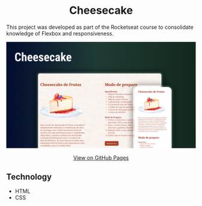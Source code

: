 <h1 align="center">Cheesecake</h1>

<p>This project was developed as part of the Rocketseat course to consolidate knowledge of Flexbox and responsiveness.</p>

<p align="center">
  <img src="./.github/preview.png" alt="Cheesecake recipe page"/>
</p>

<p align="center">
  <a href="https://lucasspor.github.io/Rocketseat_Explorer/HTML_CSS/Projetos/05_Cheesecake" target="_blank">View on GitHub Pages</a>
</p>

## Technology

- HTML
- CSS